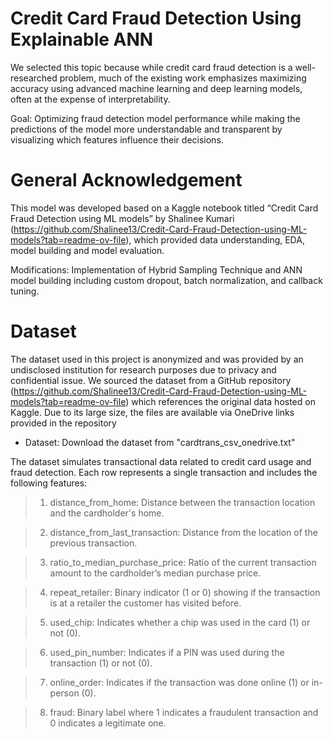 # Credit Card Fraud Detection Using Explainable ANN
We selected this topic because while credit card fraud detection is a well-researched problem, much of the existing work emphasizes maximizing accuracy using advanced machine learning and deep learning models, often at the expense of interpretability. 

Goal: Optimizing fraud detection model performance while making the predictions of the model more understandable and transparent by visualizing which features influence their decisions.

# General Acknowledgement
This model was developed based on a Kaggle notebook titled “Credit Card Fraud Detection using ML models” by Shalinee Kumari (https://github.com/Shalinee13/Credit-Card-Fraud-Detection-using-ML-models?tab=readme-ov-file), which provided data understanding, EDA, model building and model evaluation.

Modifications: Implementation of Hybrid Sampling Technique and ANN model building including custom dropout, batch normalization, and callback tuning. 

# Dataset 
The dataset used in this project is anonymized and was provided by an undisclosed institution for research purposes due to privacy and confidential issue. We sourced the dataset from a GitHub repository (https://github.com/Shalinee13/Credit-Card-Fraud-Detection-using-ML-models?tab=readme-ov-file) which references the original data hosted on Kaggle. Due to its large size, the files are available via OneDrive links provided in the repository 
* Dataset: Download the dataset from "cardtrans_csv_onedrive.txt" 

The dataset simulates transactional data related to credit card usage and fraud detection. Each row represents a single transaction and includes the following features:

> 1) distance_from_home: Distance between the transaction location and the cardholder's home.

> 2) distance_from_last_transaction: Distance from the location of the previous transaction.

> 3) ratio_to_median_purchase_price: Ratio of the current transaction amount to the cardholder’s median purchase price.

> 4) repeat_retailer: Binary indicator (1 or 0) showing if the transaction is at a retailer the customer has visited before.

> 5) used_chip: Indicates whether a chip was used in the card (1) or not (0).

> 6) used_pin_number: Indicates if a PIN was used during the transaction (1) or not (0).

> 7) online_order: Indicates if the transaction was done online (1) or in-person (0).

> 8) fraud: Binary label where 1 indicates a fraudulent transaction and 0 indicates a legitimate one.



